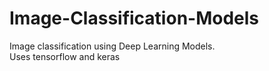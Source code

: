 # Image-Classification-Models

Image classification using Deep Learning Models.  
Uses tensorflow and keras

